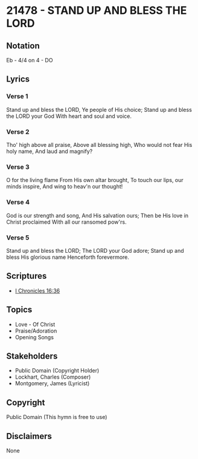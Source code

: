 # 21478 - STAND UP AND BLESS THE LORD

## Notation

Eb - 4/4 on 4 - DO

## Lyrics

### Verse 1

Stand up and bless the LORD, Ye people of His choice; Stand up and bless the LORD your God With heart and soul and voice.


### Verse 2

Tho' high above all praise, Above all blessing high, Who would not fear His holy name, And laud and magnify?


### Verse 3

O for the living flame From His own altar brought, To touch our lips, our minds inspire, And wing to heav'n our thought!

### Verse 4

God is our strength and song, And His salvation ours; Then be His love in Christ proclaimed With all our ransomed pow'rs.

### Verse 5

Stand up and bless the LORD; The LORD your God adore; Stand up and bless His glorious name Henceforth forevermore.


## Scriptures

- [I Chronicles 16:36](https://www.biblegateway.com/passage/?search=I%20Chronicles%2016%3A36)

## Topics

- Love - Of Christ
- Praise/Adoration
- Opening Songs

## Stakeholders

- Public Domain (Copyright Holder)
- Lockhart, Charles (Composer)
- Montgomery, James (Lyricist)

## Copyright

Public Domain
(This hymn is free to use)

## Disclaimers

None


